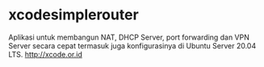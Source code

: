 # xcodesimplerouter
Aplikasi untuk membangun NAT, DHCP Server, port forwarding dan VPN Server secara cepat termasuk juga konfigurasinya di Ubuntu Server 20.04 LTS. http://xcode.or.id
